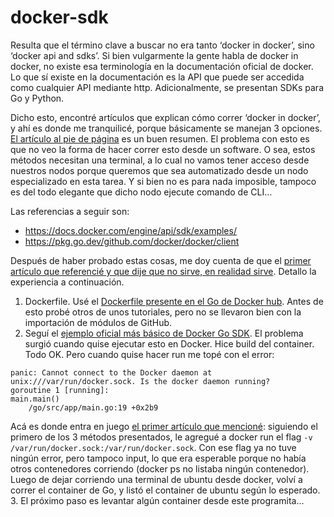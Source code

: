 # docker-sdk
Resulta que el término clave a buscar no era tanto ‘docker in docker’, sino ‘docker api and sdks’. Si bien vulgarmente la gente habla de docker in docker, no existe esa terminología en la documentación oficial de docker. Lo que sí existe en la documentación es la API que puede ser accedida como cualquier API mediante http. Adicionalmente, se presentan SDKs para Go y Python.

Dicho esto, encontré artículos que explican cómo correr ‘docker in docker’, y ahí es donde me tranquilicé, porque básicamente se manejan 3 opciones. [El artículo al pie de página](https://devopscube.com/run-docker-in-docker/) es un buen resumen. El problema con esto es que no veo la forma de hacer correr esto desde un software. O sea, estos métodos necesitan una terminal, a lo cual no vamos tener acceso desde nuestros nodos porque queremos que sea automatizado desde un nodo especializado en esta tarea. Y si bien no es para nada imposible, tampoco es del todo elegante que dicho nodo ejecute comando de CLI…

Las referencias a seguir son:
- https://docs.docker.com/engine/api/sdk/examples/
- https://pkg.go.dev/github.com/docker/docker/client 

Después de haber probado estas cosas, me doy cuenta de que el [primer artículo que referencié y que dije que no sirve, en realidad sirve](https://devopscube.com/run-docker-in-docker/). Detallo la experiencia a continuación.
1. Dockerfile. Usé el [Dockerfile presente en el Go de Docker hub](https://hub.docker.com/_/golang). Antes de esto probé otros de unos tutoriales, pero no se llevaron bien con la importación de módulos de GitHub.
2. Seguí el [ejemplo oficial más básico de Docker Go SDK](https://pkg.go.dev/github.com/docker/docker/client). El problema surgió cuando quise ejecutar esto en Docker. Hice build del container. Todo OK. Pero cuando quise hacer run me topé con el error:
```
panic: Cannot connect to the Docker daemon at unix:///var/run/docker.sock. Is the docker daemon running?
goroutine 1 [running]:
main.main()
	/go/src/app/main.go:19 +0x2b9
```
Acá es donde entra en juego [el primer artículo que mencioné](https://devopscube.com/run-docker-in-docker/): siguiendo el primero de los 3 métodos presentados, le agregué a docker run el flag `-v /var/run/docker.sock:/var/run/docker.sock`. Con ese flag ya no tuve ningún error, pero tampoco input, lo que era esperable porque no había otros contenedores corriendo (docker ps no listaba ningún contenedor). Luego de dejar corriendo una terminal de ubuntu desde docker, volví a correr el container de Go, y listó el container de ubuntu según lo esperado.
3. El próximo paso es levantar algún container desde este programita...

